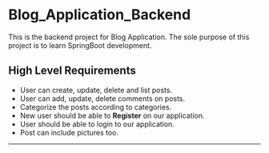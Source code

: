 # Blog_Application_Backend
This is the backend project for Blog Application. The sole purpose of this project is to learn SpringBoot development. 
## High Level Requirements
- User can create, update, delete and list posts.
- User can add, update, delete comments on posts.
- Categorize the posts according to categories.
- New user should be able to **Register** on our application.
- User should be able to login to our application.
- Post can include pictures too.
---
